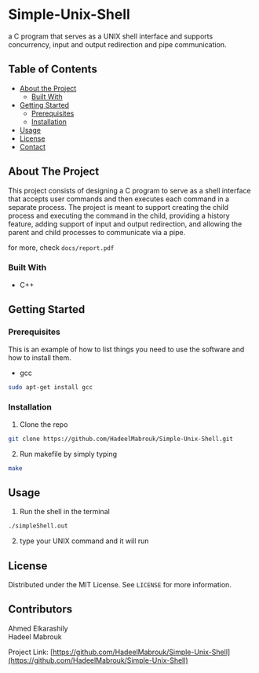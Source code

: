 # Simple-Unix-Shell
a C program that serves as a UNIX shell interface and supports concurrency, input and output redirection and pipe communication.

<!-- TABLE OF CONTENTS -->
## Table of Contents

* [About the Project](#about-the-project)
  * [Built With](#built-with)
* [Getting Started](#getting-started)
  * [Prerequisites](#prerequisites)
  * [Installation](#installation)
* [Usage](#usage)
* [License](#license)
* [Contact](#contact)


<!-- ABOUT THE PROJECT -->
## About The Project


This project consists of designing a C program to serve as a shell interface that accepts user commands and then executes each command in a separate process. The project is meant to support creating the child process and executing the command in the child, providing a history feature, adding support of input and output redirection, and allowing the parent and child processes to communicate via a pipe.

for more, check `docs/report.pdf`


### Built With
* C++

<!-- GETTING STARTED -->
## Getting Started

### Prerequisites

This is an example of how to list things you need to use the software and how to install them.
* gcc
```sh
sudo apt-get install gcc
```

### Installation

1. Clone the repo
```sh
git clone https://github.com/HadeelMabrouk/Simple-Unix-Shell.git
```
2. Run makefile by simply typing
```sh
make
```



<!-- USAGE EXAMPLES -->
## Usage

1. Run the shell in the terminal
```sh
./simpleShell.out
```

2. type your UNIX command and it will run


<!-- LICENSE -->
## License

Distributed under the MIT License. See `LICENSE` for more information.



<!-- CONTRIBUTORS -->
## Contributors  

Ahmed Elkarashily  
Hadeel Mabrouk

Project Link: [https://github.com/HadeelMabrouk/Simple-Unix-Shell](https://github.com/HadeelMabrouk/Simple-Unix-Shell)

